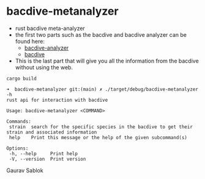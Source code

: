 # bacdive-metanalyzer
- rust bacdive meta-analyzer
- the first two parts such as the bacdive and bacdive analyzer can be found here: 
  - [bacdive-analyzer](https://github.com/sciencegenome/bacdive-analyzer)
  - [bacdive](https://github.com/sciencegenome/bacdive)
- This is the last part that will give you all the information from the bacdive without using the web. 

 ```
 cargo build
 ```
 ```
 ➜  bacdive-metanalyzer git:(main) ✗ ./target/debug/bacdive-metanalyzer -h
 rust api for interaction with bacdive

 Usage: bacdive-metanalyzer <COMMAND>

 Commands:
  strain  search for the specific species in the bacdive to get their strain and associated information
  help    Print this message or the help of the given subcommand(s)

 Options:
  -h, --help     Print help
  -V, --version  Print version

 ```

Gaurav Sablok
